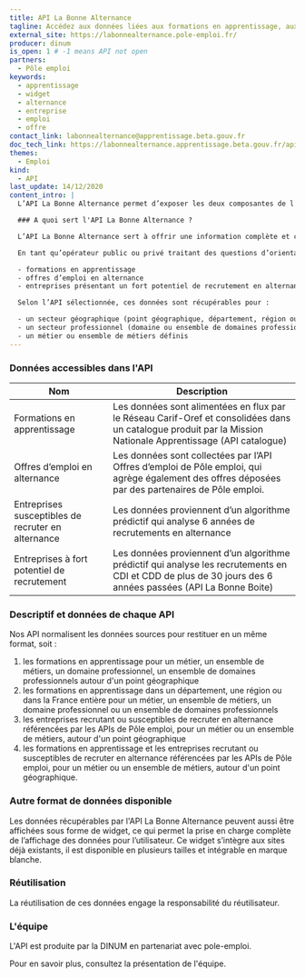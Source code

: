 ```yaml
---
title: API La Bonne Alternance
tagline: Accédez aux données liées aux formations en apprentissage, aux offres d’emploi en alternance et aux entreprises susceptibles de recruter en alternance.
external_site: https://labonnealternance.pole-emploi.fr/
producer: dinum
is_open: 1 # -1 means API not open
partners:
  - Pôle emploi
keywords:
  - apprentissage
  - widget
  - alternance
  - entreprise
  - emploi
  - offre
contact_link: labonnealternance@apprentissage.beta.gouv.fr
doc_tech_link: https://labonnealternance.apprentissage.beta.gouv.fr/api-docs/swagger.json
themes:
  - Emploi
kind:
  - API
last_update: 14/12/2020
content_intro: |
  L’API La Bonne Alternance permet d’exposer les deux composantes de l'alternance : la **formation** et l'**emploi**. Ce service permet d’exposer également les entreprises susceptibles de recruter sur l'ensemble du périmètre Alternance. Le site <External href="https://labonnealternance.pole-emploi.fr?utm_medium=mweb&utm_source=apigouvfr&utm_campaign=pagelba_apigouvfr">La Bonne Alternance</External> donne un aperçu visuel de ces données.

  ### A quoi sert l'API La Bonne Alternance ?

  L’API La Bonne Alternance sert à offrir une information complète et centralisée aux publics en recherche d’une formation en apprentissage et/ou d’un contrat en alternance.

  En tant qu’opérateur public ou privé traitant des questions d’orientation, de formation ou d’emploi en général, et d’alternance (apprentissage, professionnalisation) en particulier, il est possible de récupérer indépendamment ou simultanément les données :

  - formations en apprentissage
  - offres d’emploi en alternance
  - entreprises présentant un fort potentiel de recrutement en alternance

  Selon l’API sélectionnée, ces données sont récupérables pour :

  - un secteur géographique (point géographique, département, région ou France entière)
  - un secteur professionnel (domaine ou ensemble de domaines professionnels ou tous domaines professionnels)
  - un métier ou ensemble de métiers définis
---
```


### Données accessibles dans l'API

| Nom                                                | Description                                                                                                                                                                                                                            |
| -------------------------------------------------- | -------------------------------------------------------------------------------------------------------------------------------------------------------------------------------------------------------------------------------------- |
| Formations en apprentissage                        | Les données sont alimentées en flux par le Réseau Carif-Oref et consolidées dans un catalogue produit par la Mission Nationale Apprentissage (<External href="https://catalogue.apprentissage.beta.gouv.fr/">API catalogue</External>) |
| Offres d’emploi en alternance                      | Les données sont collectées par l’API Offres d’emploi de Pôle emploi, qui agrège également des offres déposées par des partenaires de Pôle emploi.                                                                                     |
| Entreprises susceptibles de recruter en alternance | Les données proviennent d’un algorithme prédictif qui analyse 6 années de recrutements en alternance                                                                                                                                   |
| Entreprises à fort potentiel de recrutement        | Les données proviennent d’un algorithme prédictif qui analyse les recrutements en CDI et CDD de plus de 30 jours des 6 années passées (<External href="https://api.gouv.fr/les-api/LaBonneBoite">API La Bonne Boite</External>)        |

### Descriptif et données de chaque API

Nos API normalisent les données sources pour restituer en un même format, soit :

1. les formations en apprentissage pour un métier, un ensemble de métiers, un domaine professionnel, un ensemble de domaines professionnels autour d'un point géographique
2. les formations en apprentissage dans un département, une région ou dans la France entière pour un métier, un ensemble de métiers, un domaine professionnel ou un ensemble de domaines professionnels
3. les entreprises recrutant ou susceptibles de recruter en alternance référencées par les APIs de Pôle emploi, pour un métier ou un ensemble de métiers, autour d'un point géographique
4. les formations en apprentissage et les entreprises recrutant ou susceptibles de recruter en alternance référencées par les APIs de Pôle emploi, pour un métier ou un ensemble de métiers, autour d'un point géographique.

### Autre format de données disponible

Les données récupérables par l'API La Bonne Alternance peuvent aussi être affichées sous forme de widget, ce qui permet la prise en charge complète de l’affichage des données pour l’utilisateur. Ce widget s’intègre aux sites déjà existants, il est disponible en plusieurs tailles et <External href="/guides/widget-la-bonne-alternance">intégrable en marque blanche</External>.

### Réutilisation

La réutilisation de ces données engage la responsabilité du réutilisateur.

### L'équipe

L'API est produite par la DINUM en partenariat avec pole-emploi.

Pour en savoir plus, consultez la <External href="https://mission-apprentissage.gitbook.io/general/">présentation de l'équipe</External>.
